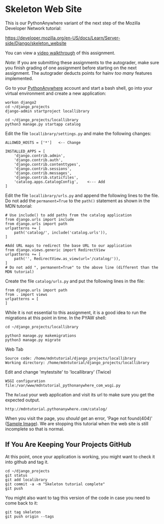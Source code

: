 Skeleton Web Site
=================

This is our PythonAnywhere variant of the next step of the Mozilla Developer Network
tutorial:

https://developer.mozilla.org/en-US/docs/Learn/Server-side/Django/skeleton_website

You can view a
<a href="https://www.youtube.com/watch?v=6_JHiJvXu-I&index=3&list=PLlRFEj9H3Oj5e-EH0t3kXrcdygrL9-u-Z" target="_blank">video walkthrough</a> of this assignment.

*Note:* If you are submitting these assignments to the autograder, make sure you finish
grading of one assignment before starting on the next assignment.  The autograder deducts
points for hainv *too many* features implemented.

Go to your
<a href="https://www.pythonanywhere.com" target="_blank">PythonAnywhere</a>
account and start a bash shell,
go into your virtual environment and create a new application:

    workon django2
    cd ~/django_projects
    django-admin startproject locallibrary

    cd ~/django_projects/locallibrary
    python3 manage.py startapp catalog

Edit the file `locallibrary/settings.py` and make the following changes:

    ALLOWED_HOSTS = ['*']   <-- Change

    INSTALLED_APPS = [
        'django.contrib.admin',
        'django.contrib.auth',
        'django.contrib.contenttypes',
        'django.contrib.sessions',
        'django.contrib.messages',
        'django.contrib.staticfiles',
        'catalog.apps.CatalogConfig',    <--- Add
    ]

Edit the file `locallibrary/urls.py` and append the following lines to the file.
Do not add the `permanent=True` to the `path()` statement as shown in the
MDN tutorial:

    # Use include() to add paths from the catalog application
    from django.urls import include
    from django.urls import path
    urlpatterns += [
        path('catalog/', include('catalog.urls')),
    ]

    #Add URL maps to redirect the base URL to our application
    from django.views.generic import RedirectView
    urlpatterns += [
        path('', RedirectView.as_view(url='/catalog/')),
    ]
    # Do not add ", permanent=True" to the above line (different than the MDN tutorial)

Create the file `catalog/urls.py` and put the following lines in the file:

    from django.urls import path
    from . import views
    urlpatterns = [
    ]

While it is not essential to this assignment, it is a good idea to run the migrations
at this point in time.  In the PYAW shell:

    cd ~/django_projects/locallibrary

    python3 manage.py makemigrations
    python3 manage.py migrate

Web Tab

    Source code: /home/mdntutorial/django_projects/locallibrary
    Working directory: /home/mdntutorial/django_projects/locallibrary

Edit and change 'mytestsite' to 'locallibrary' (Twice)

    WSGI configuration file:/var/www/mdntutorial_pythonanywhere_com_wsgi.py

The `Reload` your web application and visit its url to make sure you get the expected output.

    http://mdntutorial.pythonanywhere.com/catalog/

When you visit the page,
you *should* get an error, 'Page not found(404)'
(<a href="paw_skeleton/webapp_final.png" target="_blank">Sample Image</a>).
We are stopping this tutorial when the web site is still incomplete so that is normal.

If You Are Keeping Your Projects GitHub
---------------------------------------

At this point, once your application is working, you might want to check it into
github and tag it.

    cd ~/django_projects
    git status
    git add localibrary
    git commit -a -m "Skeleton tutorial complete"
    git push

You might also want to tag this version of the code in case you need to come back to it:

    git tag skeleton
    git push origin --tags



